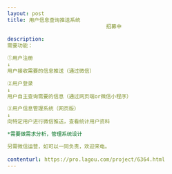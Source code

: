 ```yaml
---                
layout: post       
title: 用户信息查询推送系统
                                招募中
           
description: 
需要功能：

①用户注册
↓
用户接收需要的信息推送（通过微信）

②用户登录
↓
用户自主查询需要的信息（通过网页端or微信小程序）

③用户信息管理系统（网页版）
↓
向特定用户进行微信推送，查看统计用户资料

*需要做需求分析，管理系统设计

另需微信运营，如可以一同负责，欢迎来电。
     
contenturl: https://pro.lagou.com/project/6364.html      
---                 
```

